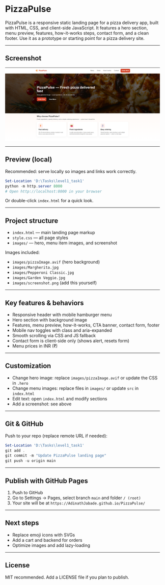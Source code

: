 
# PizzaPulse

PizzaPulse is a responsive static landing page for a pizza delivery app, built with HTML, CSS, and client-side JavaScript. It features a hero section, menu preview, features, how-it-works steps, contact form, and a clean footer. Use it as a prototype or starting point for a pizza delivery site.

---

## Screenshot

![Landing page screenshot](images/screenshot.png)



---

## Preview (local)

Recommended: serve locally so images and links work correctly.

```powershell
Set-Location 'D:\Tasks\level1_task1'
python -m http.server 8000
# Open http://localhost:8000 in your browser
```

Or double-click `index.html` for a quick look.

---

## Project structure

- `index.html` — main landing page markup
- `style.css` — all page styles
- `images/` — hero, menu item images, and screenshot

Images included:
- `images/pizzaImage.avif` (hero background)
- `images/Margherita.jpg`
- `images/Pepperoni Classic.jpg`
- `images/Garden Veggie.jpg`
- `images/screenshot.png` (add this yourself)

---

## Key features & behaviors

- Responsive header with mobile hamburger menu
- Hero section with background image
- Features, menu preview, how-it-works, CTA banner, contact form, footer
- Mobile nav toggles with class and aria-expanded
- Smooth scrolling via CSS and JS fallback
- Contact form is client-side only (shows alert, resets form)
- Menu prices in INR (₹)

---

## Customization

- Change hero image: replace `images/pizzaImage.avif` or update the CSS in `.hero`
- Change menu images: replace files in `images/` or update `src` in `index.html`
- Edit text: open `index.html` and modify sections
- Add a screenshot: see above

---

## Git & GitHub

Push to your repo (replace remote URL if needed):

```powershell
Set-Location 'D:\Tasks\level1_task1'
git add .
git commit -m "Update PizzaPulse landing page"
git push -u origin main
```

---

## Publish with GitHub Pages

1. Push to GitHub
2. Go to Settings → Pages, select branch `main` and folder `/ (root)`
3. Your site will be at `https://AdinathJabade.github.io/PizzaPulse/`

---

## Next steps

- Replace emoji icons with SVGs
- Add a cart and backend for orders
- Optimize images and add lazy-loading

---

## License

MIT recommended. Add a LICENSE file if you plan to publish.
